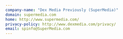 ```yaml
---
company-name: "Dex Media Previously (SuperMedia)"
domain: supermedia.com
home: http://www.supermedia.com/
privacy-policy: http://www.dexmedia.com/privacy/
email: spinfo@SuperMedia.com
---
```




